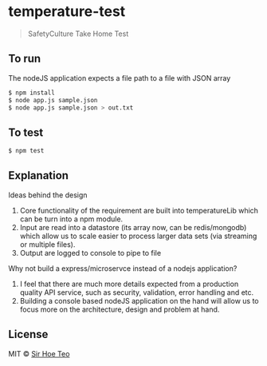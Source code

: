 # temperature-test 
> SafetyCulture Take Home Test

## To run
The nodeJS application expects a file path to a file with JSON array

```sh
$ npm install
$ node app.js sample.json
$ node app.js sample.json > out.txt
```

## To test
```sh
$ npm test
```

## Explanation
Ideas behind the design
1. Core functionality of the requirement are built into temperatureLib which can be turn into a npm module.
2. Input are read into a datastore (its array now, can be redis/mongodb) which allow us to scale easier to process larger data sets (via streaming or multiple files). 
3. Output are logged to console to pipe to file

Why not build a express/microservce instead of a nodejs application? 
1. I feel that there are much more details expected from a production quality API service, such as security, validation, error handling and etc. 
2. Building a console based nodeJS application on the hand will allow us to focus more on the architecture, design and problem at hand.


## License

MIT © [Sir Hoe Teo]()

